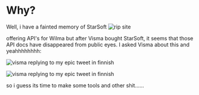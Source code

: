 # Why?
Well, i have a fainted memory of StarSoft ![rip site](https://i.imgur.com/RatvZaf.png) 

offering API's for Wilma but after Visma bought StarSoft, it seems that those API docs have disappeared from public eyes.
I asked Visma about this and yeahhhhhhhh: 


![visma replying to my epic tweet in finnish](https://i.imgur.com/j13oKrY.png) 

![visma replying to my epic tweet in finnish](https://i.imgur.com/ETqNxeA.png) 



so i guess its time to make some tools and other shit......
